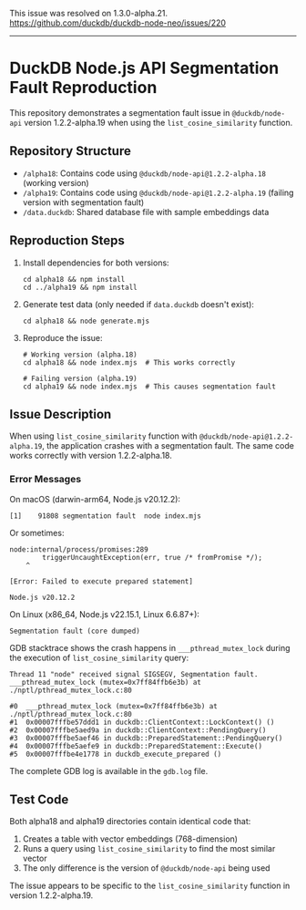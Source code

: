 This issue was resolved on 1.3.0-alpha.21.
https://github.com/duckdb/duckdb-node-neo/issues/220

---

# DuckDB Node.js API Segmentation Fault Reproduction

This repository demonstrates a segmentation fault issue in `@duckdb/node-api` version 1.2.2-alpha.19 when using the `list_cosine_similarity` function.

## Repository Structure

- `/alpha18`: Contains code using `@duckdb/node-api@1.2.2-alpha.18` (working version)
- `/alpha19`: Contains code using `@duckdb/node-api@1.2.2-alpha.19` (failing version with segmentation fault)
- `/data.duckdb`: Shared database file with sample embeddings data

## Reproduction Steps

1. Install dependencies for both versions:
   ```
   cd alpha18 && npm install
   cd ../alpha19 && npm install
   ```

2. Generate test data (only needed if `data.duckdb` doesn't exist):
   ```
   cd alpha18 && node generate.mjs
   ```

3. Reproduce the issue:
   ```
   # Working version (alpha.18)
   cd alpha18 && node index.mjs  # This works correctly

   # Failing version (alpha.19)
   cd alpha19 && node index.mjs  # This causes segmentation fault
   ```

## Issue Description

When using `list_cosine_similarity` function with `@duckdb/node-api@1.2.2-alpha.19`, the application crashes with a segmentation fault. The same code works correctly with version 1.2.2-alpha.18.

### Error Messages

On macOS (darwin-arm64, Node.js v20.12.2):
```
[1]    91808 segmentation fault  node index.mjs
```

Or sometimes:
```
node:internal/process/promises:289
        triggerUncaughtException(err, true /* fromPromise */);
    ^

[Error: Failed to execute prepared statement]

Node.js v20.12.2
```

On Linux (x86_64, Node.js v22.15.1, Linux 6.6.87+):
```
Segmentation fault (core dumped)
```

GDB stacktrace shows the crash happens in `___pthread_mutex_lock` during the execution of `list_cosine_similarity` query:
```
Thread 11 "node" received signal SIGSEGV, Segmentation fault.
___pthread_mutex_lock (mutex=0x7ff84ffb6e3b) at ./nptl/pthread_mutex_lock.c:80

#0  ___pthread_mutex_lock (mutex=0x7ff84ffb6e3b) at ./nptl/pthread_mutex_lock.c:80
#1  0x00007fffbe57ddd1 in duckdb::ClientContext::LockContext() ()
#2  0x00007fffbe5aed9a in duckdb::ClientContext::PendingQuery()
#3  0x00007fffbe5aef46 in duckdb::PreparedStatement::PendingQuery()
#4  0x00007fffbe5aefe9 in duckdb::PreparedStatement::Execute()
#5  0x00007fffbe4e1778 in duckdb_execute_prepared ()
```

The complete GDB log is available in the `gdb.log` file.

## Test Code

Both alpha18 and alpha19 directories contain identical code that:
1. Creates a table with vector embeddings (768-dimension)
2. Runs a query using `list_cosine_similarity` to find the most similar vector
3. The only difference is the version of `@duckdb/node-api` being used

The issue appears to be specific to the `list_cosine_similarity` function in version 1.2.2-alpha.19.
